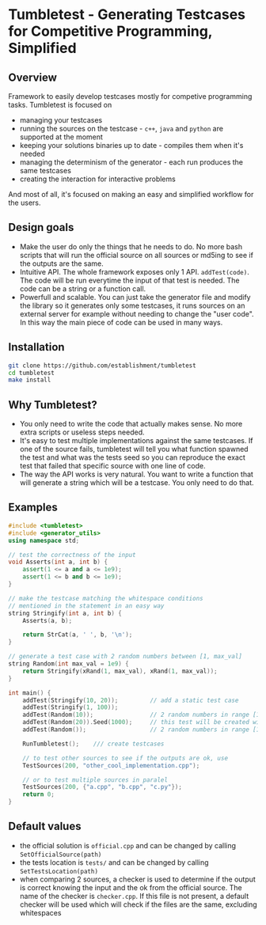 Tumbletest - Generating Testcases for Competitive Programming, Simplified
=========================================================================

Overview
--------
Framework to easily develop testcases mostly for competive programming tasks. 
Tumbletest is focused on 
- managing your testcases
- running the sources on the testcase - `c++`, `java` and `python` are supported at the moment
- keeping your solutions binaries up to date - compiles them when it's needed
- managing the determinism of the generator - each run produces the same testcases
- creating the interaction for interactive problems

And most of all, it's focused on making an easy and simplified workflow for the users.

Design goals
------------
- Make the user do only the things that he needs to do. No more bash scripts that will run the official source on all sources or md5ing to see if the outputs are the same.
- Intuitive API. The whole framework exposes only 1 API. `addTest(code)`. The code will be run everytime the input of that test is needed. The code can be a string or a function call.
- Powerfull and scalable. You can just take the generator file and modify the library so it generates only some testcases, it runs sources on an external server for example without needing to change the "user code". In this way the main piece of code can be used in many ways.

Installation
------------
```sh
git clone https://github.com/establishment/tumbletest
cd tumbletest
make install
```

Why Tumbletest?
---------------
- You only need to write the code that actually makes sense. No more extra scripts or useless steps needed.
- It's easy to test multiple implementations against the same testcases. If one of the source fails, tumbletest will tell you what function spawned the test and what was the tests seed so you can reproduce the exact test that failed that specific source with one line of code.
- The way the API works is very natural. You want to write a function that will generate a string which will be a testcase. You only need to do that.

Examples
--------

```cpp
#include <tumbletest>
#include <generator_utils>
using namespace std;

// test the correctness of the input
void Asserts(int a, int b) {
    assert(1 <= a and a <= 1e9);
    assert(1 <= b and b <= 1e9);
}

// make the testcase matching the whitespace conditions 
// mentioned in the statement in an easy way
string Stringify(int a, int b) {
    Asserts(a, b);

    return StrCat(a, ' ', b, '\n');
}

// generate a test case with 2 random numbers between [1, max_val]
string Random(int max_val = 1e9) {
    return Stringify(xRand(1, max_val), xRand(1, max_val));
}

int main() {
    addTest(Stringify(10, 20));         // add a static test case
    addTest(Stringify(1, 100));
    addTest(Random(10));                // 2 random numbers in range [1, 10]
    addTest(Random(20)).Seed(1000);     // this test will be created with a fixed seed of 1000
    addTest(Random());                  // 2 random numbers in range [1, 1e9]

    RunTumbletest();    /// create testcases

    // to test other sources to see if the outputs are ok, use
    TestSources(200, "other_cool_implementation.cpp");

    // or to test multiple sources in paralel
    TestSources(200, {"a.cpp", "b.cpp", "c.py"});
    return 0;
}

```

Default values
--------------
- the official solution is `official.cpp` and can be changed by calling `SetOfficialSource(path)`
- the tests location is `tests/` and can be changed by calling `SetTestsLocation(path)`
- when comparing 2 sources, a checker is used to determine if the output is correct knowing the input and the ok from the official source. The name of the checker is `checker.cpp`. If this file is not present, a default checker will be used which will check if the files are the same, excluding whitespaces
